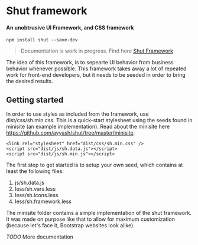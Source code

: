 # Shut framework

#### An unobtrusive UI Framework, and CSS framework

```
npm install shut --save-dev
```

> Documentation is work in progress. Find here <a href="http://vinepaper.com/">Shut Framework</a>

The idea of this framework, is to sepearte UI behavior from business behavior whenever possible. This framework takes away a lot of repeated work for front-end developers, but it needs to be seeded in order to bring the desired results.  

## Getting started

In order to use styles as included from the framework, use dist/css/sh.min.css. This is a quick-start stylesheet using the seeds found in minisite (an example implementation). Read about the minisite here <https://github.com/ayyash/shut/tree/master/minisite>.

```
<link rel="stylesheet" href="dist/css/sh.min.css" />
<script src="dist/js/sh.data.js"></script>
<script src="dist/js/sh.min.js"></script>
```

The first step to get started is to setup your own seed, which contains at least the following files:

1. js/sh.data.js
2. less/sh.vars.less
3. less/sh.icons.less
4. less/sh.framework.less

The minisite folder contains a simple implementation of the shut framework. It was made on purpose like that to allow for maximum customization (because let's face it, Bootstrap websites look alike).

*TODO* More documentation